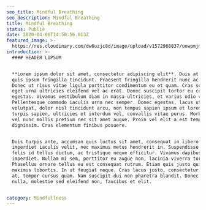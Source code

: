 ```yaml
---
seo_title: Mindful Breathing
seo_description: Mindful Breathing
title: Mindful Breathing
status: Publié
date: 2020-04-06T14:50:56.013Z
featured_image: >-
  https://res.cloudinary.com/dw6uzjc8d/image/upload/v1572968837/uowpmjm96spcigvmccno.jpg
introduction: >-
  #### HEADER LIPSUM


  **Lorem ipsum dolor sit amet, consectetur adipiscing elit**. Duis at tortor
  quis ipsum fringilla tincidunt. Praesent fringilla hendrerit nunc ac volutpat.
  Donec ut risus vitae ligula porttitor condimentum eu et quam. Cras sed eros
  eget urna ultricies eleifend vel ac erat. Donec suscipit tortor eu congue
  egestas. Vivamus vestibulum diam in massa ultricies, et varius odio varius.
  Pellentesque commodo iaculis urna nec semper. Donec egestas, lacus ut faucibus
  volutpat, dolor nisl tincidunt arcu, non tempus sapien ipsum et lorem. Aenean
  turpis sapien, ultricies et interdum vel, convallis vitae purus. Morbi at orci
  vel nunc mollis pretium nec sit amet augue. Proin vel elit a est tempor
  dignissim. Cras elementum finibus posuere.


  Duis turpis ante, accumsan quis luctus sit amet, consequat in libero. Nulla
  imperdiet iaculis velit, nec maximus metus hendrerit in. Suspendisse euismod
  felis id tellus dictum, ac tristique neque efficitur. Vivamus dapibus dapibus
  imperdiet. Nullam mi sem, porttitor eu augue non, lacinia viverra tortor.
  Phasellus ornare tellus eu est consequat rutrum. Etiam quis justo quis mauris
  maximus lobortis. In ut feugiat neque. Cras lacus justo, consectetur et turpis
  at, tempor cursus quam. Nam suscipit dui non pharetra blandit. Donec lacus
  nulla, molestie sed eleifend non, faucibus et elit.


category: Mindfullness
---
```

